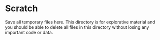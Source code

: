 # Scratch

Save all temporary files here. This directory is for explorative material and you should be able to delete all files in this directory without losing any important code or data. 